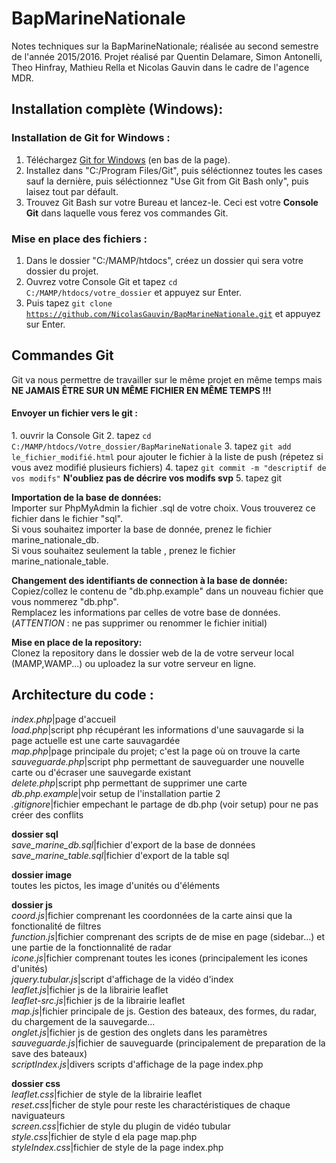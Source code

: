 <h1> BapMarineNationale </h1>

Notes techniques sur la BapMarineNationale; réalisée au second semestre de l'année 2015/2016.
Projet réalisé par Quentin Delamare, Simon Antonelli, Theo Hinfray, Mathieu Rella et Nicolas Gauvin dans le cadre de l'agence MDR.

<h2>Installation complète (Windows):</h2>

<h3>Installation de Git for Windows :</h3> 

1. Téléchargez <a href="https://github.com/git-for-windows/git/releases/v2.10.2.windows.1">Git for Windows</a> (en bas de la page).
2. Installez dans "C:/Program Files/Git", puis séléctionnez toutes les cases sauf la dernière, puis séléctionnez "Use Git from Git Bash only", puis laisez tout par défault.
3. Trouvez Git Bash sur votre Bureau et lancez-le. Ceci est votre <strong>Console Git</strong> dans laquelle vous ferez vos commandes Git.

<h3>Mise en place des fichiers :</h3>

1. Dans le dossier "C:/MAMP/htdocs", créez un dossier qui sera votre dossier du projet.
2. Ouvrez votre Console Git et tapez <code>cd C:/MAMP/htdocs/votre_dossier</code> et appuyez sur Enter.
3. Puis tapez <code>git clone https://github.com/NicolasGauvin/BapMarineNationale.git</code> et appuyez sur Enter.

<h2>Commandes Git</h2>

Git va nous permettre de travailler sur le même projet en même temps mais <strong>NE JAMAIS ÊTRE SUR UN MÊME FICHIER EN MÊME TEMPS !!!</strong>

<h4>Envoyer un fichier vers le git :</h4>
1. ouvrir la Console Git
2. tapez <code>cd C:/MAMP/htdocs/Votre_dossier/BapMarineNationale</code>
3. tapez <code>git add le_fichier_modifié.html</code> pour ajouter le fichier à la liste de push (répetez si vous avez modifié plusieurs fichiers)
4. tapez <code>git commit -m "descriptif de vos modifs"</code> <strong>N'oubliez pas de décrire vos modifs svp</strong>
5. tapez git 

<strong>Importation de la base de données:</strong><br>
Importer sur PhpMyAdmin la fichier .sql de votre choix. Vous trouverez ce fichier dans le fichier "sql".<br>
Si vous souhaitez importer la base de donnée, prenez le fichier marine_nationale_db.<br>
Si vous souhaitez seulement la table , prenez le fichier marine_nationale_table.<br>

<strong>Changement des identifiants de connection à la base de donnée:</strong><br>
Copiez/collez le contenu de "db.php.example" dans un nouveau fichier que vous nommerez "db.php".<br>
Remplacez les informations par celles de votre base de données.<br>
(<i>ATTENTION</i> :  ne pas supprimer ou renommer le fichier initial)<br>

<strong>Mise en place de la repository:</strong><br>
Clonez la repository dans le dossier web de la de votre serveur local (MAMP,WAMP...) ou uploadez la sur votre serveur en ligne.<br>


<h2>Architecture du code :</h2>

<i>index.php</i>|page d'accueil<br>
<i>load.php</i>|script php récupérant les informations d'une sauvagarde si la page actuelle est une carte sauvagardée<br>
<i>map.php</i>|page principale du projet; c'est la page où on trouve la carte<br>
<i>sauveguarde.php</i>|script php permettant de sauveguarder une nouvelle carte ou d'écraser une sauvegarde existant<br>
<i>delete.php</i>|script php permettant de supprimer une carte<br>
<i>db.php.example</i>|voir setup de l'installation partie 2<br>
<i>.gitignore</i>|fichier empechant le partage de db.php (voir setup) pour ne pas créer des conflits<br>

<strong>dossier sql</strong><br>
    <i>save_marine_db.sql</i>|fichier d'export de la base de données<br>
    <i>save_marine_table.sql</i>|fichier d'export de la table sql<br>

<strong>dossier image</strong><br>
    toutes les pictos, les image d'unités ou d'éléments<br>
  
<strong>dossier js</strong><br>
    <i>coord.js</i>|fichier comprenant les coordonnées de la carte ainsi que la fonctionalité de filtres<br>
    <i>function.js</i>|fichier comprenant des scripts de de mise en page (sidebar...) et une partie de la fonctionnalité de radar<br>
    <i>icone.js</i>|fichier comprenant toutes les icones (principalement les icones d'unités)<br>
    <i>jquery.tubular.js</i>|script d'affichage de la vidéo d'index<br>
    <i>leaflet.js</i>|fichier js de la librairie leaflet<br>
    <i>leaflet-src.js</i>|fichier js de la librairie leaflet<br>
    <i>map.js</i>|fichier principale de js. Gestion des bateaux, des formes, du radar, du chargement de la sauvegarde...<br>
    <i>onglet.js</i>|fichier js de gestion des onglets dans les paramètres<br>
    <i>sauveguarde.js</i>|fichier de sauveguarde (principalement de preparation de la save des bateaux)<br>
    <i>scriptIndex.js</i>|divers scripts d'affichage de la page index.php<br>
  
  <strong>dossier css</strong><br>
    <i>leaflet.css</i>|fichier de style de la librairie leaflet<br>
    <i>reset.css</i>|ficher de style pour reste les charactéristiques de chaque naviguateurs<br>
    <i>screen.css</i>|fichier de style du plugin de vidéo tubular<br>
    <i>style.css</i>|fichier de style d ela page map.php<br>
    <i>styleIndex.css</i>|fichier de style de la page index.php<br>
